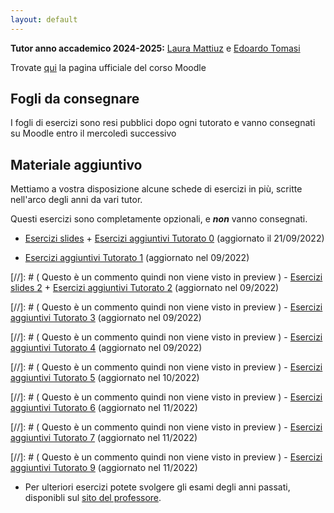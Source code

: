 ```yaml
---
layout: default
---
```


**Tutor anno accademico 2024-2025:** [Laura Mattiuz](mailto:laura.mattiuz@studenti.unitn.it) e [Edoardo Tomasi](mailto:edoardo.tomasi-2@studenti.unitn.it)

Trovate [qui](https://didatticaonline.unitn.it/dol/course/view.php?id=39362) la pagina ufficiale del corso Moodle

## Fogli da consegnare
 I fogli di esercizi sono resi pubblici dopo ogni tutorato e vanno consegnati su Moodle entro il mercoledì successivo
 
## Materiale aggiuntivo

 Mettiamo a vostra disposizione alcune schede di esercizi in più, scritte nell'arco degli anni da vari tutor.

 Questi esercizi sono completamente opzionali, e **_non_** vanno consegnati.

 - [Esercizi slides](Esercizi_slides.pdf) + [Esercizi aggiuntivi Tutorato 0](Esercizi_aggiuntivi_0.pdf) (aggiornato il 21/09/2022)

- [Esercizi aggiuntivi Tutorato 1](Esercizi_aggiuntivi_1.pdf) (aggiornato nel 09/2022)

 [//]: # ( Questo è un commento quindi non viene visto in preview ) - [Esercizi slides 2](Esercizi_slides_2.pdf) + [Esercizi aggiuntivi Tutorato 2](Esercizi_aggiuntivi_2.pdf) (aggiornato nel 09/2022)
 
 [//]: # ( Questo è un commento quindi non viene visto in preview ) - [Esercizi aggiuntivi Tutorato 3](Esercizi_aggiuntivi_3.pdf) (aggiornato nel 09/2022)
 
 [//]: # ( Questo è un commento quindi non viene visto in preview ) - [Esercizi aggiuntivi Tutorato 4](Esercizi_aggiuntivi_4.pdf) (aggiornato nel 09/2022)
 
[//]: # ( Questo è un commento quindi non viene visto in preview ) - [Esercizi aggiuntivi Tutorato 5](Esercizi_aggiuntivi_5.pdf) (aggiornato nel 10/2022)
 
[//]: # ( Questo è un commento quindi non viene visto in preview ) - [Esercizi aggiuntivi Tutorato 6](Esercizi_aggiuntivi_6.pdf) (aggiornato nel 11/2022)
 
[//]: # ( Questo è un commento quindi non viene visto in preview ) - [Esercizi aggiuntivi Tutorato 7](Esercizi_aggiuntivi_7.pdf) (aggiornato nel 11/2022)
 
[//]: # ( Questo è un commento quindi non viene visto in preview ) - [Esercizi aggiuntivi Tutorato 9](Esercizi_aggiuntivi_9.pdf) (aggiornato nel 11/2022)

 - Per ulteriori esercizi potete svolgere gli esami degli anni passati, disponibli sul [sito del professore](https://disi.unitn.it/~zunino/teaching/informatica/).
